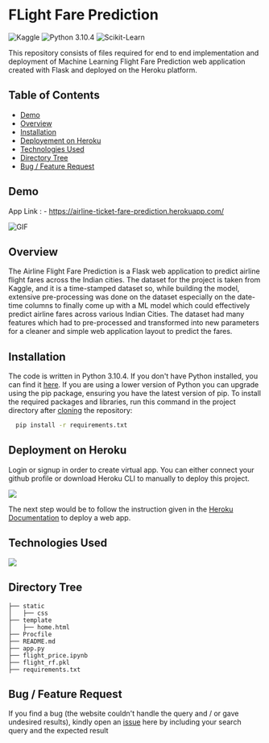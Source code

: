 
# FLight Fare Prediction 


![Kaggle](https://img.shields.io/badge/Dataset-Kaggle-blue.svg) ![Python 3.10.4](https://img.shields.io/badge/Python-3.10.4-brightgreen.svg) ![Scikit-Learn](https://img.shields.io/badge/Library-ScikitLearn-orange.svg)


This repository consists of files required for end to end implementation and deployment of Machine Learning Flight Fare Prediction web application created with Flask and deployed on the Heroku platform.

## Table of Contents
  * [Demo](#demo)
  * [Overview](#overview)
  * [Installation](#installation)
  * [Deployement on Heroku](#deployement-on-heroku)
  * [Technologies Used](#technologies-used)
  * [Directory Tree](#directory-tree)
  * [Bug / Feature Request](#bug---feature-request)
## Demo

App Link : - https://airline-ticket-fare-prediction.herokuapp.com/ 

![GIF](Resource/demo.gif)


## Overview

The Airline Flight Fare Prediction is a Flask web application to predict airline flight fares across the Indian cities. The dataset for the project is taken from Kaggle, and it is a time-stamped dataset so, while building the model, extensive pre-processing was done on the dataset especially on the date-time columns to finally come up with a ML model which could effectively predict airline fares across various Indian Cities. The dataset had many features which had to pre-processed and transformed into new parameters for a cleaner and simple web application layout to predict the fares.


## Installation

The code is written in Python 3.10.4. 
If you don't have Python installed, you can find it [here](https://www.python.org/downloads/). If you are using a lower version of Python you can upgrade using the pip package, ensuring you have the latest version of pip. To install the required packages and libraries, run this command in the project directory after [cloning](https://www.howtogeek.com/451360/how-to-clone-a-github-repository/) the repository:

```bash
  pip install -r requirements.txt
```
    
## Deployment on Heroku

Login or signup in order to create virtual app. You can either connect your github profile or download Heroku CLI to manually to deploy this project.

[![](https://i.imgur.com/dKmlpqX.png)](https://heroku.com)

The next step would be to follow the instruction given in the [Heroku Documentation](https://devcenter.heroku.com/articles/getting-started-with-python) to deploy a web app.

## Technologies Used

![](https://forthebadge.com/images/badges/made-with-python.svg)


## Directory Tree

```
├── static 
│   ├── css
├── template
│   ├── home.html
├── Procfile
├── README.md
├── app.py
├── flight_price.ipynb
├── flight_rf.pkl
├── requirements.txt
```
## Bug / Feature Request

If you find a bug (the website couldn't handle the query and / or gave undesired results), kindly open an [issue](https://github.com/PranavShendre/Flight-Fare-Prediction-using-ML/issues) here by including your search query and the expected result


